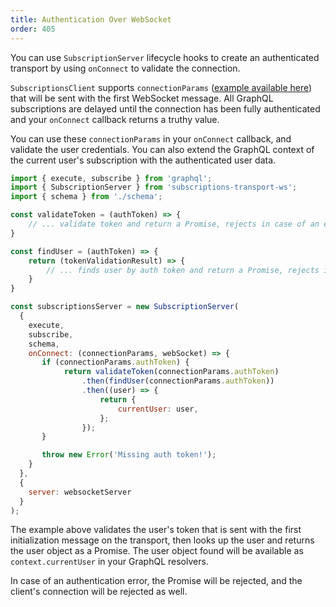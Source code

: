 ```yaml
---
title: Authentication Over WebSocket
order: 405
---
```


You can use `SubscriptionServer` lifecycle hooks to create an authenticated transport by using `onConnect` to validate the connection.

`SubscriptionsClient` supports `connectionParams` ([example available here](/react/subscriptions.html#authentication)) that will be sent with the first WebSocket message. All GraphQL subscriptions are delayed until the connection has been fully authenticated and your `onConnect` callback returns a truthy value.

You can use these `connectionParams` in your `onConnect` callback, and validate the user credentials. You can also
 extend the GraphQL context of the current user's subscription with the authenticated user data.

```js
import { execute, subscribe } from 'graphql';
import { SubscriptionServer } from 'subscriptions-transport-ws';
import { schema } from './schema';

const validateToken = (authToken) => {
    // ... validate token and return a Promise, rejects in case of an error
}

const findUser = (authToken) => {
    return (tokenValidationResult) => {
        // ... finds user by auth token and return a Promise, rejects in case of an error
    }
}

const subscriptionsServer = new SubscriptionServer(
  {
    execute,
    subscribe,
    schema,
    onConnect: (connectionParams, webSocket) => {
       if (connectionParams.authToken) {
            return validateToken(connectionParams.authToken)
                .then(findUser(connectionParams.authToken))
                .then((user) => {
                    return {
                        currentUser: user,
                    };
                });
       }

       throw new Error('Missing auth token!');
    }
  },
  {
    server: websocketServer
  }
);
```

The example above validates the user's token that is sent with the first initialization message on the transport, then looks up the user and returns the user object as a Promise. The user object found will be available as `context.currentUser` in your GraphQL resolvers.

In case of an authentication error, the Promise will be rejected, and the client's connection will be rejected as well.

